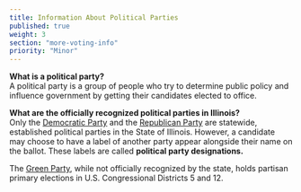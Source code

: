```yaml
---
title: Information About Political Parties
published: true
weight: 3
section: "more-voting-info"
priority: "Minor"
---
```

**What is a political party?**  
A political party is a group of people who try to determine public policy and influence government by getting their candidates elected to office.  

**What are the officially recognized political parties in Illinois?**  
Only the [Democratic Party](http://www.ildems.com/) and the [Republican Party](http://www.weareillinois.org/) are statewide, established political parties in the State of Illinois. However, a candidate may choose to have a label of another party appear alongside their name on the ballot. These labels are called **political party designations.**  

The [Green Party](http://www.ilgp.org/), while not officially recognized by the state, holds partisan primary elections in U.S. Congressional Districts 5 and 12.  
